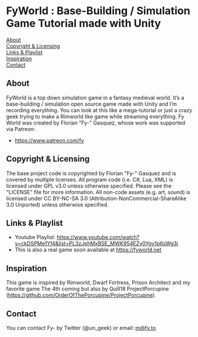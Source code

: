 # FyWorld : Base-Building / Simulation Game Tutorial made with Unity

[About](#about)  
[Copyright & Licensing](#copyright--licensing)  
[Links & Playlist](#links--playlist)  
[Inspiration](#inspiration)  
[Contact](#contact)

## About
FyWorld is a top down simulation game in a fantasy medieval world. 
It’s a base-building / simulation open source game made with Unity and I’m recording everything. You can look at this like a mega-tutorial or just a crazy geek trying to make a Rimworld like game while streaming everything.
Fy World was created by Florian "Fy-" Gasquez, whose work was supported via Patreon:

 * https://www.patreon.com/fy
 
## Copyright & Licensing
The base project code is copyrighted by Florian "Fy-" Gasquez and is covered by multiple licenses.
All program code (i.e. C#, Lua, XML) is licensed under GPL v3.0 unless otherwise specified.  Please see the "LICENSE" file for more information.
All non-code assets (e.g. art, sound) is licensed under CC BY-NC-SA 3.0 (Attribution-NonCommercial-ShareAlike 3.0 Unported) unless otherwise specified.

## Links & Playlist
 * Youtube Playlist: https://www.youtube.com/watch?v=ckDSPMe1Yf4&list=PL3zJehMxBSE_MWK954EZy0Ygy1p6sWg3i
 * This is also a real game soon available at https://fyworld.net 

## Inspiration
This game is inspired by Rimworld, Dwarf Fortress, Prison Architect and my favorite game The 4th coming but also by Quill18 ProjectPorcupine (https://github.com/OrderOfThePorcupine/ProjectPorcupine).

## Contact
You can contact Fy- by Twitter (@un_geek) or email: m@fy.to
